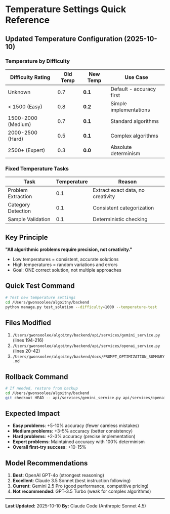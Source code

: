 # Temperature Settings Quick Reference

## Updated Temperature Configuration (2025-10-10)

### Temperature by Difficulty

| Difficulty Rating | Old Temp | New Temp | Use Case |
|------------------|----------|----------|----------|
| Unknown | 0.7 | **0.1** | Default - accuracy first |
| < 1500 (Easy) | 0.8 | **0.2** | Simple implementations |
| 1500-2000 (Medium) | 0.7 | **0.1** | Standard algorithms |
| 2000-2500 (Hard) | 0.5 | **0.1** | Complex algorithms |
| 2500+ (Expert) | 0.3 | **0.0** | Absolute determinism |

### Fixed Temperature Tasks

| Task | Temperature | Reason |
|------|------------|---------|
| Problem Extraction | 0.1 | Extract exact data, no creativity |
| Category Detection | 0.1 | Consistent categorization |
| Sample Validation | 0.1 | Deterministic checking |

## Key Principle

**"All algorithmic problems require precision, not creativity."**

- Low temperatures = consistent, accurate solutions
- High temperatures = random variations and errors
- Goal: ONE correct solution, not multiple approaches

## Quick Test Command

```bash
# Test new temperature settings
cd /Users/gwonsoolee/algoitny/backend
python manage.py test_solution --difficulty=1000 --temperature-test
```

## Files Modified

1. `/Users/gwonsoolee/algoitny/backend/api/services/gemini_service.py` (lines 194-216)
2. `/Users/gwonsoolee/algoitny/backend/api/services/openai_service.py` (lines 20-42)
3. `/Users/gwonsoolee/algoitny/backend/docs/PROMPT_OPTIMIZATION_SUMMARY.md`

## Rollback Command

```bash
# If needed, restore from backup
cd /Users/gwonsoolee/algoitny/backend
git checkout HEAD -- api/services/gemini_service.py api/services/openai_service.py
```

## Expected Impact

- **Easy problems**: +5-10% accuracy (fewer careless mistakes)
- **Medium problems**: +3-5% accuracy (better consistency)
- **Hard problems**: +2-3% accuracy (precise implementation)
- **Expert problems**: Maintained accuracy with 100% determinism
- **Overall first-try success**: +10-15%

## Model Recommendations

1. **Best**: OpenAI GPT-4o (strongest reasoning)
2. **Excellent**: Claude 3.5 Sonnet (best instruction following)
3. **Current**: Gemini 2.5 Pro (good performance, competitive pricing)
4. **Not recommended**: GPT-3.5 Turbo (weak for complex algorithms)

---

**Last Updated:** 2025-10-10
**By:** Claude Code (Anthropic Sonnet 4.5)
